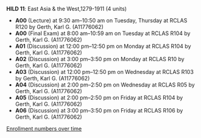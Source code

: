 **HILD 11**: East Asia & the West,1279-1911 (4 units)

- **A00** (Lecture) at 9:30 am–10:50 am on Tuesday, Thursday at RCLAS R120 by Gerth, Karl G. (A11776062)
- **A00** (Final Exam) at 8:00 am–10:59 am on Tuesday at RCLAS R104 by Gerth, Karl G. (A11776062)
- **A01** (Discussion) at 12:00 pm–12:50 pm on Monday at RCLAS R104 by Gerth, Karl G. (A11776062)
- **A02** (Discussion) at 3:00 pm–3:50 pm on Monday at RCLAS R10 by Gerth, Karl G. (A11776062)
- **A03** (Discussion) at 12:00 pm–12:50 pm on Wednesday at RCLAS R103 by Gerth, Karl G. (A11776062)
- **A04** (Discussion) at 2:00 pm–2:50 pm on Wednesday at RCLAS R05 by Gerth, Karl G. (A11776062)
- **A05** (Discussion) at 2:00 pm–2:50 pm on Friday at RCLAS R104 by Gerth, Karl G. (A11776062)
- **A06** (Discussion) at 3:00 pm–3:50 pm on Friday at RCLAS R106 by Gerth, Karl G. (A11776062)

[Enrollment numbers over time](./HILD11.tsv)
